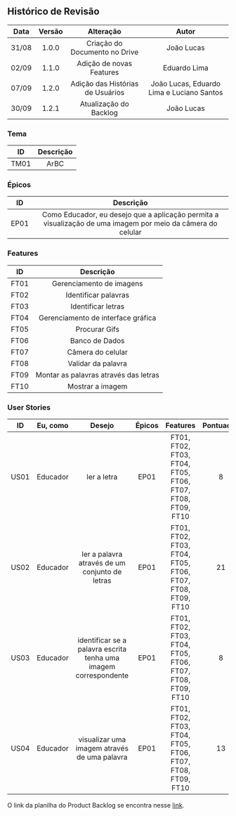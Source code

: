 ## Histórico de Revisão

|    Data    | Versão |                             Alteração                             |                    Autor                    |
|:----------:|:------:|:-----------------------------------------------------------------:|:-------------------------------------------:|
|31/08| 1.0.0| Criação do Documento no Drive |João Lucas|
|02/09| 1.1.0| Adição de novas Features| Eduardo Lima |
|07/09| 1.2.0| Adição das Histórias de Usuários | João Lucas, Eduardo Lima e Luciano Santos |
|30/09 | 1.2.1 | Atualização do Backlog | João Lucas |

### Tema

|    ID   | Descrição |
|:-----------------------------------------------------------------:|:-------------------------------------------:|
|TM01	|ArBC|


### Épicos

|    ID   | Descrição |
|:-----------------------------------------------------------------:|:-------------------------------------------:|
|EP01|Como Educador, eu desejo que a aplicação permita a visualização de uma imagem por meio da câmera do celular|

### Features

|    ID   | Descrição |
|:-----------------------------------------------------------------:|:-------------------------------------------:|
|FT01|	Gerenciamento de imagens|
|FT02|	Identificar palavras|
|FT03|	Identificar letras|
|FT04|	Gerenciamento de interface gráfica|
|FT05|	Procurar Gifs|
|FT06|	Banco de Dados|
|FT07|	Câmera do celular|
|FT08|	Validar da palavra|
|FT09|	Montar as palavras através das letras|
|FT10	|Mostrar a imagem|

### User Stories

|ID	|Eu, como|	Desejo|	Épicos|	Features|	Pontuação|
|:-----:|:---------:|:--------:|:----------:|:---------------------------------:|:-------------------------------------------:|
|US01	|Educador|	ler a letra	|EP01	|FT01, FT02, FT03, FT04, FT05, FT06, FT07, FT08, FT09, FT10	|8|
|US02	|Educador|	ler a palavra através de um conjunto de letras	|EP01|	FT01, FT02, FT03, FT04, FT05, FT06, FT07, FT08, FT09, FT10	|21|
|US03	|Educador|	identificar se a palavra escrita tenha uma imagem correspondente| 	EP01	|FT01, FT02, FT03, FT04, FT05, FT06, FT07, FT08, FT09, FT10	|8|
|US04|	Educador|	visualizar uma imagem através de uma palavra|	EP01|	FT01, FT02, FT03, FT04, FT05, FT06, FT07, FT08, FT09, FT10|	13|

O link da planilha do Product Backlog se encontra nesse [link](https://docs.google.com/spreadsheets/d/1wnT7UdFTu3rCG1Sdsv5C9kS0KtDUBNw9O5ffhebFGvI/edit?usp=sharing).
